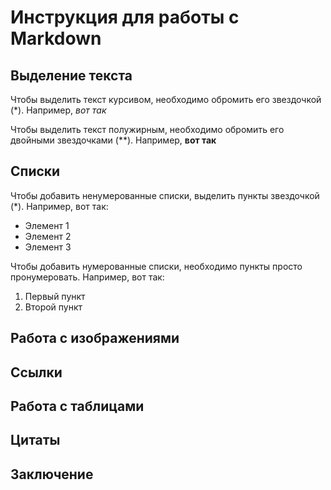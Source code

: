 # Инструкция для работы с Markdown

## Выделение текста

Чтобы выделить текст курсивом, необходимо обромить его звездочкой (*). Например, *вот так*

Чтобы выделить текст полужирным, необходимо обромить его двойными звездочками (**). Например, **вот так**


## Списки

Чтобы добавить ненумерованные списки, выделить пункты звездочкой (*). Например, вот так:
* Элемент 1
* Элемент 2
* Элемент 3

Чтобы добавить нумерованные списки, необходимо пункты просто пронумеровать. Например, вот так:
1. Первый пункт
2. Второй пункт

## Работа с изображениями

## Ссылки

## Работа с таблицами

## Цитаты

## Заключение